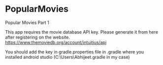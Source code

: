 # PopularMovies
Popular Movies Part 1

This app requires the movie database API key. Please generate it from here after registering on the website.
https://www.themoviedb.org/account/intuitius/api

You should add the key in gradle.properties file in .gradle where you installed android studio (C:\Users\Abhijeet\.gradle in my case)
